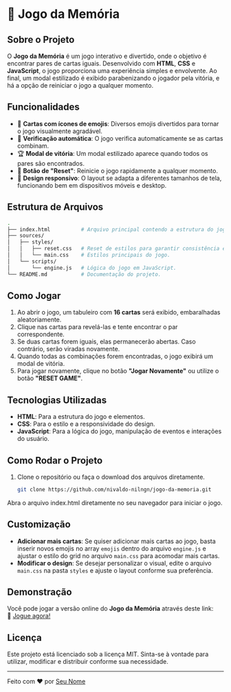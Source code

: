 # 🧠 Jogo da Memória

## Sobre o Projeto
O **Jogo da Memória** é um jogo interativo e divertido, onde o objetivo é encontrar pares de cartas iguais. Desenvolvido com **HTML**, **CSS** e **JavaScript**, o jogo proporciona uma experiência simples e envolvente. Ao final, um modal estilizado é exibido parabenizando o jogador pela vitória, e há a opção de reiniciar o jogo a qualquer momento.

## Funcionalidades
- 🎴 **Cartas com ícones de emojis**: Diversos emojis divertidos para tornar o jogo visualmente agradável.
- 🔄 **Verificação automática**: O jogo verifica automaticamente se as cartas combinam.
- 🏆 **Modal de vitória**: Um modal estilizado aparece quando todos os pares são encontrados.
- 🔁 **Botão de "Reset"**: Reinicie o jogo rapidamente a qualquer momento.
- 📱 **Design responsivo**: O layout se adapta a diferentes tamanhos de tela, funcionando bem em dispositivos móveis e desktop.

## Estrutura de Arquivos

```bash
.
├── index.html          # Arquivo principal contendo a estrutura do jogo.
├── sources/
│   ├── styles/
│   │   ├── reset.css   # Reset de estilos para garantir consistência entre navegadores.
│   │   └── main.css    # Estilos principais do jogo.
│   └── scripts/
│       └── engine.js   # Lógica do jogo em JavaScript.
└── README.md           # Documentação do projeto.
```

## Como Jogar
1. Ao abrir o jogo, um tabuleiro com **16 cartas** será exibido, embaralhadas aleatoriamente.
2. Clique nas cartas para revelá-las e tente encontrar o par correspondente.
3. Se duas cartas forem iguais, elas permanecerão abertas. Caso contrário, serão viradas novamente.
4. Quando todas as combinações forem encontradas, o jogo exibirá um modal de vitória.
5. Para jogar novamente, clique no botão **"Jogar Novamente"** ou utilize o botão **"RESET GAME"**.

## Tecnologias Utilizadas
- **HTML**: Para a estrutura do jogo e elementos.
- **CSS**: Para o estilo e a responsividade do design.
- **JavaScript**: Para a lógica do jogo, manipulação de eventos e interações do usuário.

## Como Rodar o Projeto
1. Clone o repositório ou faça o download dos arquivos diretamente.
   ```bash
   git clone https://github.com/nivaldo-nilngn/jogo-da-memoria.git
Abra o arquivo index.html diretamente no seu navegador para iniciar o jogo.

## Customização

- **Adicionar mais cartas**: Se quiser adicionar mais cartas ao jogo, basta inserir novos emojis no array `emojis` dentro do arquivo `engine.js` e ajustar o estilo do grid no arquivo `main.css` para acomodar mais cartas.
- **Modificar o design**: Se desejar personalizar o visual, edite o arquivo `main.css` na pasta `styles` e ajuste o layout conforme sua preferência.

## Demonstração

Você pode jogar a versão online do **Jogo da Memória** através deste link:  
🔗 [Jogue agora!](https://nivaldo-nilngn.github.io/jogo-da-memoria/)

## Licença

Este projeto está licenciado sob a licença MIT. Sinta-se à vontade para utilizar, modificar e distribuir conforme sua necessidade.

---

Feito com ❤️ por [Seu Nome](https://github.com/seu-usuario)
